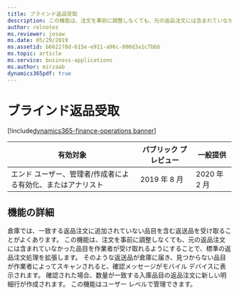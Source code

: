 ```yaml
---
title: ブラインド返品受取
description: この機能は、注文を事前に調整しなくても、元の返品注文には含まれていなかった品目を作業者が受け取れるようにすることで、標準の返品注文処理を拡張します。
author: relnotes
ms.reviewer: josaw
ms.date: 05/29/2019
ms.assetid: b662278d-615e-e911-a96c-000d3a1c7bbb
ms.topic: article
ms.service: business-applications
ms.author: mirzaab
dynamics365pdf: true
---
```

# <a name="blind-returns-receiving"></a>ブラインド返品受取
[!include[dynamics365-finance-operations banner](../includes/dynamics365-finance-operations.md)]

| 有効対象    |  パブリック プレビュー | 一般提供 | 
| ---------- | ---------- |---------- |
|エンド ユーザー、管理者/作成者による有効化、またはアナリスト|2019 年 8 月| 2020 年 2 月|






## <a name="feature-details"></a>機能の詳細
<!--feature detail start -->
 倉庫では、一致する返品注文に追加されていない品目を含む返送品を受け取ることがよくあります。 この機能は、注文を事前に調整しなくても、元の返品注文には含まれていなかった品目を作業者が受け取れるようにすることで、標準の返品注文処理を拡張します。 そのような返送品が倉庫に届き、見つからない品目が作業者によってスキャンされると、確認メッセージがモバイル デバイスに表示されます。 確認された場合、数量が一致する入庫品目の返品注文に新しい明細行が作成されます。 この機能はユーザー レベルで管理できます。
<!--feature detail end -->










